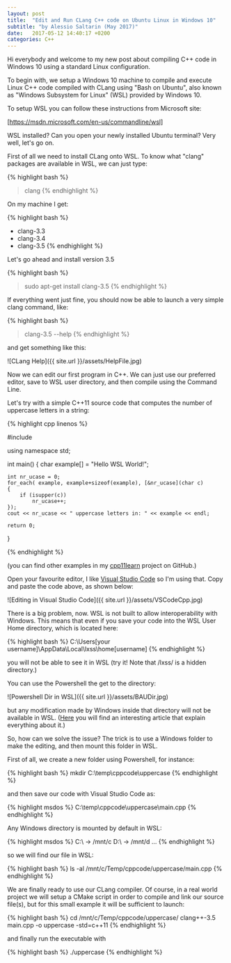 ```yaml
---
layout: post
title:  "Edit and Run CLang C++ code on Ubuntu Linux in Windows 10"
subtitle: "by Alessio Saltarin (May 2017)"
date:   2017-05-12 14:40:17 +0200
categories: C++
---
```

Hi everybody and welcome to my new post about compiling C++ code in Windows 10 using a standard Linux configuration.

To begin with, we setup a Windows 10 machine to compile and execute Linux C++ code compiled with CLang using "Bash on Ubuntu", also known as "Windows Subsystem for Linux" (WSL) provided by Windows 10.

To setup WSL you can follow these instructions from Microsoft site: 

[https://msdn.microsoft.com/en-us/commandline/wsl]

WSL installed? Can you open your newly installed Ubuntu terminal? Very well, let's go on.

First of all we need to install CLang onto WSL. To know what "clang" packages are available in WSL, we can just type:

{% highlight bash %}
> clang
{% endhighlight %}

On my machine I get:

{% highlight bash %}
* clang-3.3
* clang-3.4
* clang-3.5
{% endhighlight %}

Let's go ahead and install version 3.5

{% highlight bash %}
> sudo apt-get install clang-3.5
{% endhighlight %}

If everything went just fine, you should now be able to launch a very simple clang command, like:

{% highlight bash %}
> clang-3.5 --help
{% endhighlight %}

and get something like this:

![CLang Help]({{ site.url }}/assets/HelpFile.jpg)

Now we can edit our first program in C++. We can just use our preferred editor, save to WSL user directory, and then compile using the Command Line. 

Let's try with a simple C++11 source code that computes the number of uppercase letters in a string:

{% highlight cpp linenos %}

#include <iostream>

using namespace std;

int main()
{
    char example[] = "Hello WSL World!";

    int nr_ucase = 0;
    for_each( example, example+sizeof(example), [&nr_ucase](char c)
    {
        if (isupper(c))
            nr_ucase++;
    });
    cout << nr_ucase << " uppercase letters in: " << example << endl;

    return 0;
}

{% endhighlight %}

(you can find other examples in my [cpp11learn] project on GitHub.)

Open your favourite editor, I like [Visual Studio Code] so I'm using that. Copy and paste the code above, as shown below:

![Editing in Visual Studio Code]({{ site.url }}/assets/VSCodeCpp.jpg)

There is a big problem, now. WSL is not built to allow interoperability with Windows. This means that even if you save your code into the WSL User Home directory, which is located here:

{% highlight bash %}
C:\Users\[your username]\AppData\Local\lxss\home\[username]
{% endhighlight %}

you will not be able to see it in WSL (try it! Note that /lxss/ is a hidden directory.)

You can use the Powershell the get to the directory:

![Powershell Dir in WSL]({{ site.url }}/assets/BAUDir.jpg)

but any modification made by Windows inside that directory will not be available in WSL. ([Here] you will find an interesting article that explain everything about it.)

So, how can we solve the issue? The trick is to use a Windows folder to make the editing, and then mount this folder in WSL.

First of all, we create a new folder using Powershell, for instance:

{% highlight bash %}
mkdir C:\temp\cppcode\uppercase
{% endhighlight %}

and then save our code with Visual Studio Code as:

{% highlight msdos %}
C:\temp\cppcode\uppercase\main.cpp
{% endhighlight %}

Any Windows directory is mounted by default in WSL:

{% highlight msdos %}
C:\ -> /mnt/c
D:\ -> /mnt/d
...
{% endhighlight %}

so we will find our file in WSL:

{% highlight bash %}
ls -al /mnt/c/Temp/cppcode/uppercase/main.cpp
{% endhighlight %}

We are finally ready to use our CLang compiler. Of course, in a real world project we will setup a CMake script in order to compile and link our source file(s), but for this small example it will be sufficient to launch:

{% highlight bash %}
cd /mnt/c/Temp/cppcode/uppercase/
clang++-3.5 main.cpp -o uppercase -std=c++11
{% endhighlight %}

and finally run the executable with

{% highlight bash %}
./uppercase
{% endhighlight %}

[https://msdn.microsoft.com/en-us/commandline/wsl]: https://msdn.microsoft.com/en-us/commandline/wsl/about
[cpp11learn]:   https://github.com/guildenstern70/cpp11learn
[Visual Studio Code]: https://code.visualstudio.com/
[here]:     https://blogs.msdn.microsoft.com/commandline/2016/11/17/do-not-change-linux-files-using-windows-apps-and-tools/
